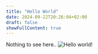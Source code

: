 ```yaml
---
title: "Hello World"
date: 2024-09-22T20:26:04+02:00
draft: false
showFullContent: true
---
```

Nothing to see here..
![Hello world!](images/hello-world.png)